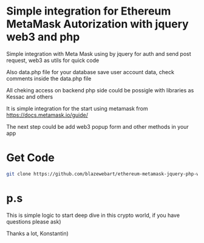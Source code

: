 # Simple integration for Ethereum MetaMask Autorization with jquery web3 and php

Simple integration with Meta Mask using by jquery for auth and send post request, web3 as utils for quick code

Also data.php file for your database save user account data, check comments inside the data.php file

All cheking access on backend php side could be possigle with libraries as Kessac and others

It is simple integration for the start using metamask from https://docs.metamask.io/guide/ 

The next step could be add web3 popup form and other methods in your app

# Get Code
```sh
git clone https://github.com/blazewebart/ethereum-metamask-jquery-php-web3.git
``` 


# p.s

This is simple logic to start deep dive in this crypto world, if you have questions please ask)

Thanks a lot, Konstantin)
